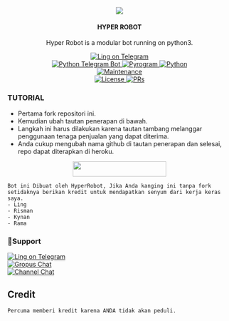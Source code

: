<p align="center">
  <img src="https://telegra.ph/file/554a2a42a50326a0cc482.jpg">
</p>

<h4><p align="center"> HYPER ROBOT </p></h4>

<p align="center">Hyper Robot is a modular bot running on python3.</p>

<p align="center">
<a href="https://t.me/InlineKeyboardMarkup"> <img src="https://img.shields.io/badge/Hyper-Robot-blue?&logo=telegram" alt="Ling on Telegram" /> </a><br>
<a href="https://python-telegram-bot.org"> <img src="https://img.shields.io/badge/PTB-13.13-white?&style=flat-round&logo=github" alt="Python Telegram Bot" /> </a>
<a href="https://docs.pyrogram.dev"> <img src="https://img.shields.io/badge/Pyrogram-2.0.97-red?&style=flat-round&logo=github" alt="Pyrogram" /> </a>
<a href="https://docs.python.org"> <img src="https://img.shields.io/badge/Python-3.9.16-purple?&style=flat-round&logo=python" alt="Python" /> </a><br>
<a href="https://GitHub.com/Ling-ex/new"> <img src="https://img.shields.io/badge/Maintained-Ling-yellow.svg" alt="Maintenance" /> </a><br>
<a href="https://github.com/Ling-ex/new/blob/main/LICENSE"> <img src="https://img.shields.io/badge/License-GPLv3-blue.svg" alt="License" /> </a>
<a href="https://makeapullrequest.com"> <img src="https://img.shields.io/badge/PRs-Welcome-blue.svg?style=flat-round" alt="PRs" /> </a>
</p>

### TUTORIAL

- Pertama fork repositori ini.
- Kemudian ubah tautan penerapan di bawah.
- Langkah ini harus dilakukan karena tautan tambang melanggar penggunaan tenaga penjualan yang dapat diterima.
- Anda cukup mengubah nama github di tautan penerapan dan selesai, repo dapat diterapkan di heroku.

<p align="center"><a href="https://dashboard.heroku.com/new?template=https://github.com/Ling-ex/anyar"> <img 
src="https://img.shields.io/badge/Deploy%20To%20Heroku-red?style=flat&logo=heroku" width="210" height="34.45" /></a></p>


```
Bot ini Dibuat oleh HyperRobot, Jika Anda kanging ini tanpa fork setidaknya berikan kredit untuk mendapatkan senyum dari kerja keras saya.
- Ling
- Risman
- Kynan
- Rama
```


### 📝Support
<p>
<a href="https://t.me/InlineKeyboardMarkup"> <img src="https://img.shields.io/badge/Ling-blue?&logo=telegram" alt="Ling on Telegram" /> </a><br>
<a href="https://t.me/HyperSupportQ"> <img src="https://img.shields.io/badge/Update-Chat-blue?&logo=telegram" alt="Gropus Chat" /> </a><br>
<a href="https://t.me/storyQi"> <img src="https://img.shields.io/badge/Support-Channel-blue?&logo=telegram" alt="Channel Chat" /> </a><br>
</p>



## Credit 

```
Percuma memberi kredit karena ANDA tidak akan peduli.
```
